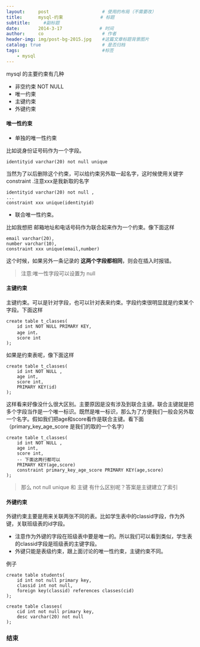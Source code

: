 ```yaml
---
layout:     post                    # 使用的布局（不需要改）
title:      mysql-约束              # 标题 
subtitle:     #副标题
date:       2014-3-17              # 时间
author:     co                      # 作者
header-img: img/post-bg-2015.jpg    #这篇文章标题背景图片
catalog: true                       # 是否归档
tags:                               #标签
    - mysql
---
```


mysql 的主要约束有几种
- 非空约束 NOT NULL
- 唯一约束
- 主键约束
- 外键约束


#### 唯一性约束
- 单独的唯一性约束


比如说身份证号码作为一个字段。

```
identityid varchar(20) not null unique
```
当然为了以后删除这个约束，可以给约束另外取一起名字，这时候使用关键字 constraint .注意xxx是我新取的名字
```
identityid varchar(20) not null ,
...
constraint xxx unique(identityid)
```


- 联合唯一性约束。

比如我想把 邮箱地址和电话号码作为联合起来作为一个约束。像下面这样
```
email varchar(20),
number varchar(10),
constraint xxx unique(email,number)
```
这个时候，如果另外一条记录的 **这两个字段都相同**，则会在插入时报错。
> 注意:唯一性字段可以设置为 null


#### 主键约束
主键约束。可以是针对字段，也可以针对表来约束。字段约束很明显就是约束某个字段。下面这样
```
create table t_classes(
	id int NOT NULL PRIMARY KEY,
	age int，
	score int
);
```
如果是约束表呢，像下面这样
```
create table t_classes(
	id int NOT NULL ,
	age int,
	score int,
	PRIMARY KEY(id)
);
```
这样看来好像没什么很大区别。主要原因是没有涉及到联合主键。联合主键就是把多个字段当作是一个唯一标识。既然是唯一标识，那么为了方便我们一般会另外取一个名字。假如我们把age和score看作是联合主键。看下面 （primary_key_age_score 是我们的取的一个名字）
```
create table t_classes(
	id int NOT NULL ,
	age int,
	score int,
	-- 下面这两行都可以
	PRIMARY KEY(age,score)
	constraint primary_key_age_score PRIMARY KEY(age,score)
); 
```
> 那么 not null unique 和 主键 有什么区别呢？答案是主键建立了索引

#### 外键约束
外键约束主要是用来关联两张不同的表。比如学生表中的classid字段，作为外键，关联班级表的id字段。
- 注意作为外键的字段在班级表中要是唯一的。所以我们可以看到类似，学生表的classid字段是班级表的主键字段。
- 外键只能是表级约束，跟上面讨论的唯一性约束，主键约束不同。

例子
```
create table students(
	id int not null primary key,
	classid int not null,	
	foreign key(classid) references classes(cid)
);

create table classes(
	cid int not null primary key,
	desc varchar(20) not null
);

```
### 结束